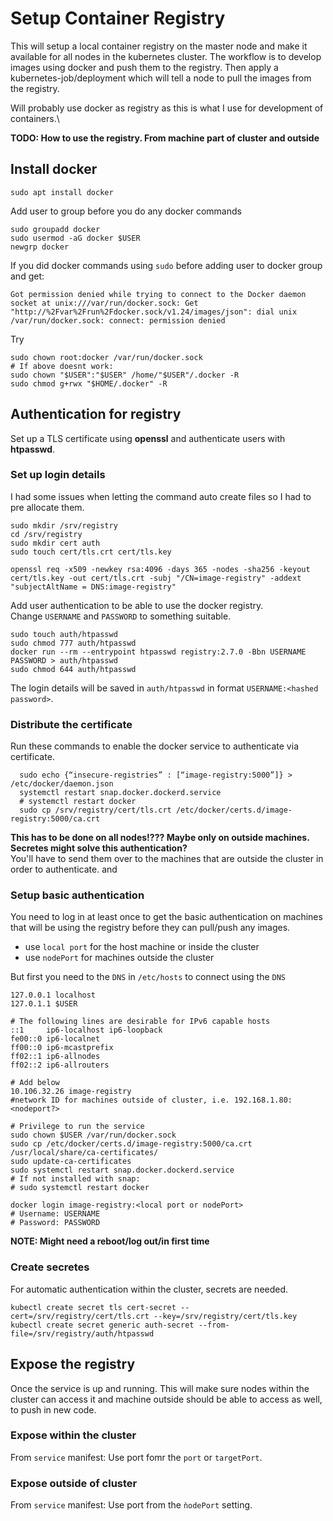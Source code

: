
# Setup Container Registry
This will setup a local container registry on the master node and make it available for all nodes in the kubernetes cluster. The workflow is to develop images using docker and push them to the registry. Then apply a kubernetes-job/deployment which will tell a node to pull the images from the registry.

Will probably use docker as registry as this is what I use for development of containers.\

__TODO: How to use the registry. From machine part of cluster and outside__

## Install docker
```sudo apt install docker```

Add user to group before you do any docker commands

```
sudo groupadd docker
sudo usermod -aG docker $USER
newgrp docker
```
If you did docker commands using `sudo` before adding user to docker group and get:
```
Got permission denied while trying to connect to the Docker daemon socket at unix:///var/run/docker.sock: Get "http://%2Fvar%2Frun%2Fdocker.sock/v1.24/images/json": dial unix /var/run/docker.sock: connect: permission denied
```
Try
```
sudo chown root:docker /var/run/docker.sock
# If above doesnt work:
sudo chown "$USER":"$USER" /home/"$USER"/.docker -R
sudo chmod g+rwx "$HOME/.docker" -R
```
## Authentication for registry
Set up a TLS certificate using __openssl__ and authenticate users with __htpasswd__.

### Set up login details
I had some issues when letting the command auto create files so I had to pre allocate them.
```
sudo mkdir /srv/registry
cd /srv/registry
sudo mkdir cert auth
sudo touch cert/tls.crt cert/tls.key

openssl req -x509 -newkey rsa:4096 -days 365 -nodes -sha256 -keyout cert/tls.key -out cert/tls.crt -subj "/CN=image-registry" -addext "subjectAltName = DNS:image-registry"
```

Add user authentication to be able to use the docker registry.\
Change `USERNAME` and `PASSWORD` to something suitable.
```
sudo touch auth/htpasswd
sudo chmod 777 auth/htpasswd
docker run --rm --entrypoint htpasswd registry:2.7.0 -Bbn USERNAME PASSWORD > auth/htpasswd
sudo chmod 644 auth/htpasswd
```
The login details will be saved in `auth/htpasswd` in format `USERNAME:<hashed password>`.

### Distribute the certificate
Run these commands to enable the docker service to authenticate via certificate.
```
  sudo echo {“insecure-registries” : [“image-registry:5000”]} > /etc/docker/daemon.json
  systemctl restart snap.docker.dockerd.service
  # systemctl restart docker 
  sudo cp /srv/registry/cert/tls.crt /etc/docker/certs.d/image-registry:5000/ca.crt
```
__This has to be done on all nodes!??? Maybe only on outside machines. Secretes might solve this authentication?__\
You'll have to send them over to the machines that are outside the cluster in order to authenticate. and


### Setup basic authentication
You need to log in at least once to get the basic authentication on machines that will be using the registry before they can pull/push any images.
- use `local port` for the host machine or inside the cluster
- use `nodePort` for machines outside the cluster

But first you need to the `DNS` in `/etc/hosts` to connect using the `DNS`
```
127.0.0.1 localhost
127.0.1.1 $USER

# The following lines are desirable for IPv6 capable hosts
::1     ip6-localhost ip6-loopback
fe00::0 ip6-localnet
ff00::0 ip6-mcastprefix
ff02::1 ip6-allnodes
ff02::2 ip6-allrouters

# Add below 
10.106.32.26 image-registry
#network ID for machines outside of cluster, i.e. 192.168.1.80:<nodeport?>
```
 
```
# Privilege to run the service
sudo chown $USER /var/run/docker.sock
sudo cp /etc/docker/certs.d/image-registry:5000/ca.crt /usr/local/share/ca-certificates/
sudo update-ca-certificates
sudo systemctl restart snap.docker.dockerd.service
# If not installed with snap:
# sudo systemctl restart docker

docker login image-registry:<local port or nodePort>
# Username: USERNAME
# Password: PASSWORD
  ```
 __NOTE: Might need a reboot/log out/in first time__

### Create secretes 
For automatic authentication within the cluster, secrets are needed.
```
kubectl create secret tls cert-secret --cert=/srv/registry/cert/tls.crt --key=/srv/registry/cert/tls.key
kubectl create secret generic auth-secret --from-file=/srv/registry/auth/htpasswd
```
## Expose the registry
Once the service is up and running. This will make sure nodes within the cluster can access it and machine outside should be able to access as well, to push in new code.
### Expose within the cluster
From `service` manifest: Use port fomr the `port` or `targetPort`.
### Expose outside of cluster
From `service` manifest: Use port from the `ǹodePort` setting.
